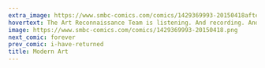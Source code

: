 ```yaml
---
extra_image: https://www.smbc-comics.com/comics/1429369993-20150418after.png
hovertext: The Art Reconnaissance Team is listening. And recording. And transcribing into spoken word poetry.
image: https://www.smbc-comics.com/comics/1429369993-20150418.png
next_comic: forever
prev_comic: i-have-returned
title: Modern Art
---
```


